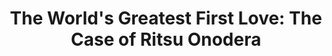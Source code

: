 --- 
title: "The World's Greatest First Love: The Case of Ritsu Onodera"
publishdate: "2019-1-5T16:48:46+02:00"
src: "https://365manga.net/manga/the-world-s-greatest-first-love-the-case-of-ritsu-onodera"
image: "https://data.365manga.net/images/thumbnails/32605-the-world-s-greatest-first-love-the-case-of-ritsu-onodera.jpg"
description: " Onodera Ritsu has just transferred from his father's publishing company to Marukawa Shoten. Assigned to the shoujo manga division, he crosses path with the person he'd least expected to meet. Takano Masamune is the editor-in-chief of the division Ritsu's been assigned to, and the two seem get off on the wrong foot right from the very start when Takano…"
---